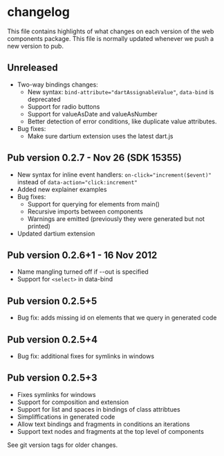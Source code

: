 # changelog

This file contains highlights of what changes on each version of the web
components package. This file is normally updated whenever we push a new version
to pub.

## Unreleased

  * Two-way bindings changes:
    * New syntax: `bind-attribute="dartAssignableValue"`, `data-bind` is
      deprecated
    * Support for radio buttons
    * Support for valueAsDate and valueAsNumber
    * Better detection of error conditions, like duplicate value attributes.
  * Bug fixes:
    * Make sure dartium extension uses the latest dart.js

## Pub version 0.2.7 - Nov 26 (SDK 15355)

  * New syntax for inline event handlers: `on-click="increment($event)"` instead
    of `data-action="click:increment"`
  * Added new explainer examples
  * Bug fixes:
      * Support for querying for elements from main()
      * Recursive imports between components
      * Warnings are emitted (previously they were generated but not printed)
  * Updated dartium extension

## Pub version 0.2.6+1 - 16 Nov 2012

  * Name mangling turned off if --out is specified
  * Support for `<select>` in data-bind

## Pub version 0.2.5+5

  * Bug fix: adds missing id on elements that we query in generated code

## Pub version 0.2.5+4

  * Bug fix: additional fixes for symlinks in windows

## Pub version 0.2.5+3

  * Fixes symlinks for windows
  * Support for composition and extension
  * Support for list and spaces in bindings of class attribtues
  * Simpliffications in generated code
  * Allow text bindings and fragments in conditions an iterations
  * Support text nodes and fragments at the top level of components

See git version tags for older changes.